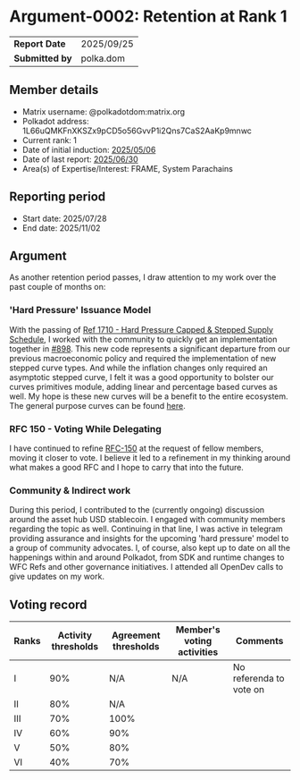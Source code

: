 # Argument-0002: Retention at Rank 1

|                 |                                                                                             |
| --------------- | ------------------------------------------------------------------------------------------- |
| **Report Date** | 2025/09/25                                                             |
| **Submitted by**| polka.dom                                                                        |


## Member details

- Matrix username: @polkadotdom:matrix.org
- Polkadot address: 1L66uQMKFnXKSZx9pCD5o56GvvP1i2Qns7CaS2AaKp9mnwc
- Current rank: 1
- Date of initial induction: [2025/05/06](https://collectives.statescan.io/#/extrinsics/6306997-2)
- Date of last report: [2025/06/30](https://github.com/polkadot-fellows/Evaluations/blob/d379fc31aee1ee53b3ca58f1bfa553940271b10a/evidence/polkadotdom/0001-rank1-promotion.md)
- Area(s) of Expertise/Interest: FRAME, System Parachains


## Reporting period

- Start date: 2025/07/28
- End date: 2025/11/02

## Argument

As another retention period passes, I draw attention to my work over the past couple of months on:

### 'Hard Pressure' Issuance Model

With the passing of [Ref 1710 - Hard Pressure Capped & Stepped Supply Schedule](https://polkadot.subsquare.io/referenda/1710), I worked with the community to quickly get an implementation together in [#898](https://github.com/polkadot-fellows/runtimes/pull/898). This new code represents a significant departure from our previous macroeconomic policy and required the implementation of new stepped curve types. And while the inflation changes only required an asymptotic stepped curve, I felt it was a good opportunity to bolster our curves primitives module, adding linear and percentage based curves as well. My hope is these new curves will be a benefit to the entire ecosystem. The general purpose curves can be found [here](https://github.com/paritytech/polkadot-sdk/pull/9556).

### RFC 150 - Voting While Delegating

I have continued to refine [RFC-150](https://github.com/PolkadotDom/RFCs/blob/dom/voting-while-delegating/text/0150-voting-while-delegating.md) at the request of fellow members, moving it closer to vote. I believe it led to a refinement in my thinking around what makes a good RFC and I hope to carry that into the future.

### Community & Indirect work

During this period, I contributed to the (currently ongoing) discussion around the asset hub USD stablecoin. I engaged with community members regarding the topic as well. Continuing in that line, I was active in telegram providing assurance and insights for the upcoming 'hard pressure' model to a group of community advocates. I, of course, also kept up to date on all the happenings within and around Polkadot, from SDK and runtime changes to WFC Refs and other governance initiatives. I attended all OpenDev calls to give updates on my work. 

## Voting record

|  Ranks | Activity thresholds | Agreement thresholds | Member's voting activities | Comments |
|---|---|---|---|---|
|I  |90%   |N/A   |N/A   |No referenda to vote on  |
|II |80%   |N/A   |   |  |
|III|70%   |100%  |   |  |
|IV |60%   |90%   |   |  |
|V  |50%   |80%   |   |  |
|VI |40%   |70%   |   |  |
